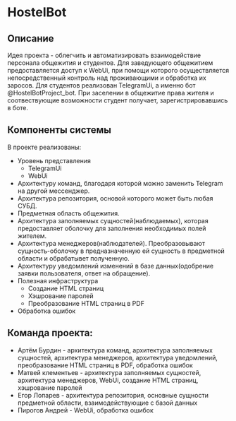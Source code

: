 # HostelBot


## Описание
Идея проекта - облегчить и автоматизировать взаимодействие персонала общежития и студентов.
Для заведующего общежитием предоставляется доступ к WebUi, при помощи которого осуществляется непосредственный контроль над проживающими и обработка их заросов.
Для студентов реализован TelegramUi, а именно бот @HostelBotProject_bot. При заселении в общежитие права жителя и соотвествующие возможности студент получает, зарегистрировавшись в боте. 

## Компоненты системы
В проекте реализованы:
- Уровень представления
  - TelegramUi
  - WebUi
- Архитектуру команд, благодаря которой можно заменить Telegram на другой мессенджер.
- Архитектура репозитория, основой которого может быть любая СУБД.
- Предметная область общежития.
- Архитектура заполняемых сущностей(наблюдаемых), которая предоставляет оболочку для заполнения необходимых полей жителем. 
- Архитектура менеджеров(наблюдателей). Преобразовывают сущность-оболочку в предназначенную ей сущность в предметной области и обрабатывет полученную.
- Архитектуру уведомлений изменений в базе данных(одобрение заявки пользователя, ответ на обращение).
- Полезная инфраструктура
  - Создание HTML страниц
  - Хэшрование паролей
  - Преобразование HTML страниц в PDF
- Обработка ошибок

## Команда проекта:
- Артём Бурдин - архитектура команд, архитектура заполняемых сущностей, архитектура менеджеров, архитектура уведомлений, преобразование HTML страниц в PDF, обработка ошибок
- Матвей клементьев - архитектура заполняемых сущностей, архитектура менеджеров, WebUi, создание HTML страниц, хэшрование паролей
- Егор Лопарев - архитектура репозитория, основные сущности предметной области, взаимодействующие с базой данных
- Пирогов Андрей - WebUi, обработка ошибок
